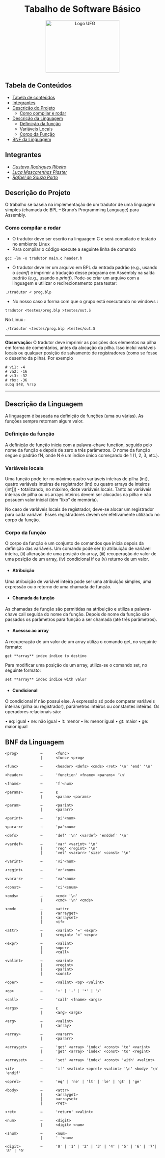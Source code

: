 <h1 align="center"> Tabalho de Software Básico </h1>
<p align="center"><img src="images/ufg.png" alt="Logo UFG" height="170" width="240"></p>


## Tabela de Conteúdos

* [Tabela de conteúdos](#tabela-de-conteúdos)
* [Integrantes](#integrantes)
* [Descrição do Projeto](#descrição-do-projeto)
    * [Como  compilar e rodar](#como-compilar-e-rodar)
* [Descrição da Linguagem](#descrição-da-linguagem)
    * [Definição da função](#definição-da-função)
    * [Variáveis Locais](#variáveis-locais)
    * [Corpo da Função](#corpo-da-função)
* [BNF da Linguagem](#bnf-da-linguagem)


## Integrantes

 - [*Gustavo Rodrigues Ribeiro*](https://github.com/GustavooRibas)
 - [*Luca Mascarenhas Plaster*](https://github.com/LucaPlaster)
 - [*Rafael de Souza Porto*](https://github.com/Rafaelsporto)

## Descrição do Projeto

O trabalho se baseia na implementação de um tradutor de uma linguagem simples (chamada de BPL – Bruno’s Programming Language) para Assembly.

### Como compilar e rodar

- O tradutor deve ser escrito na linguagem C e será compilado e testado no ambiente Linux 
- Para compilar o código execute a seguinte linha de comando
```
gcc -lm -o tradutor main.c header.h
```
- O tradutor deve ler um arquivo em BPL da entrada padrão (e.g., usando o *scanf*) e imprimir
a tradução desse programa em Assembly na saída padrão (e.g., usando o *printf*). Pode-se
criar um arquivo com a linguagem e utilizar o redirecionamento para testar:
```
./tradutor < prog.blp
```
* No nosso caso a forma com que o grupo está executando
no windows :
```
tradutor <testes/prog.blp >testes/out.S
```
No Linux :
```
./tradutor <testes/prog.blp >testes/out.S
```
---

**Observação:** O tradutor deve imprimir as posições dos elementos na pilha em forma de comentários,
antes da alocação da pilha. Isso inclui variáveis locais ou qualquer posição de salvamento de
registradores (como se fosse o desenho da pilha). Por exemplo
```
# vi1: -4
# va2: -16
# vi3: -32
# rbx: -36
subq $48, %rsp
```
---
## Descrição da Linguagem

A linguagem é baseada na definição de funções (uma ou várias). As funções sempre retornam
algum valor.

### Definição da função
A definição de função inicia com a palavra-chave function, seguido pelo nome da função e
depois de zero a três parâmetros. O nome da função segue o padrão fN, onde N é um índice único
começando de 1 (1, 2, 3, etc.).

### Variáveis locais
Uma função pode ter no máximo quatro variáveis inteiras de pilha (int), quatro variáveis
inteiras de registrador (int) ou quatro arrays de inteiros (int[]) - totalizando, no máximo, doze
variáveis locais. Tanto as variáveis inteiras de pilha ou os arrays inteiros devem ser alocados na
pilha e não possuem valor inicial (têm “lixo” de memória).

No caso de variáveis locais de registrador, deve-se alocar um registrador para cada variável.
Esses registradores devem ser efetivamente utilizado no corpo da função.

### Corpo da função
O corpo da função é um conjunto de comandos que inicia depois da definição das variáveis.
Um comando pode ser (i) atribuição de variável inteira, (ii) alteração de uma posição do array, (iii)
recuperação de valor de uma posição de um array, (iv) condicional if ou (v) returno de um valor.

- #### Atribuição
Uma atribuição de variável inteira pode ser uma atribuição simples, uma expressão ou o
retorno de uma chamada de função.

- #### Chamada da função
As chamadas de função são permitidas na atribuição e utiliza a palavra-chave call seguida do
nome da função. Depois do nome da função são passados os parâmetros para função a ser chamada
(até três parâmetros).

- #### Acessso ao array
A recuperação de um valor de um array utiliza o comando get, no seguinte formato:
```
get **array** index índice to destino
```

Para modificar uma posição de um array, utiliza-se o comando set, no seguinte formato:
```
set **array** index índice with valor
```

- #### Condicional
O condicional if não possui else. A expressão só pode comparar variáveis inteiras (pilha ou
registrador), parâmetros inteiros ou constantes inteiras. Os operadores relacionais são:
   
   • eq: igual
   • ne: não igual
   • lt: menor
   • le: menor igual
   • gt: maior
   • ge: maior igual

## BNF da Linguagem
```
<prog>          →      <func>
                |      <func> <prog>

<func>          →      <header> <defs> <cmds> <ret> '\n' 'end' '\n'

<header>        →      'function' <fname> <params> '\n'

<fname>         →      'f'<num>

<params>        →      ε
                |      <param> <params>

<param>         →      <parint>
                |      <pararr>

<parint>        →      'pi'<num>

<pararr>        →      'pa'<num>

<defs>          →      'def' '\n' <vardef> 'enddef' '\n'

<vardef>        →      'var' <varint> '\n'
                |      'reg' <regint> '\n'
                |      'vet' <vararr> 'size' <const> '\n'

<varint>        →      'vi'<num>

<regint>        →      'vr'<num>

<vararr>        →      'va'<num>

<const>         →      'ci'<snum>

<cmds>          →      <cmd> '\n'
                |      <cmd> '\n' <cmds>

<cmd>           →      <attr>
                |      <arrayget>
                |      <arrayset>
                |      <if>

<attr>          →      <varint> '=' <expr>
                |      <regint> '=' <expr>

<expr>          →      <valint>
                |      <oper>
                |      <call>

<valint>        →      <varint>
                |      <regint>
                |      <parint>
                |      <const>

<oper>          →      <valint> <op> <valint>

<op>            →      '+' | '-' | '*' | '/'

<call>          →      'call' <fname> <args>

<args>          →      ε
                |      <arg> <args>

<arg>           →      <valint>
                |      <array>

<array>         →      <vararr>
                |      <pararr>

<arrayget>      →      'get' <array> 'index' <const> 'to' <varint>
                |      'get' <array> 'index' <const> 'to' <regint>

<arrayset>      →      'set' <array> 'index' <const> 'with' <valint>

<if>            →      'if' <valint> <oprel> <valint> '\n' <body> '\n' 'endif'

<oprel>         →      'eq' | 'ne' | 'lt' | 'le' | 'gt' | 'ge'

<body>          →      <attr>
                |      <arrayget>
                |      <arrayset>
                |      <ret>

<ret>           →      'return' <valint>

<num>           →      <digit>
                |      <digit> <num>

<snum>          →      <num>
                |      '-'<num>

<digit>         →      '0' | '1' | '2' | '3' | '4' | '5' | '6' | '7'| '8' | '9'
```
